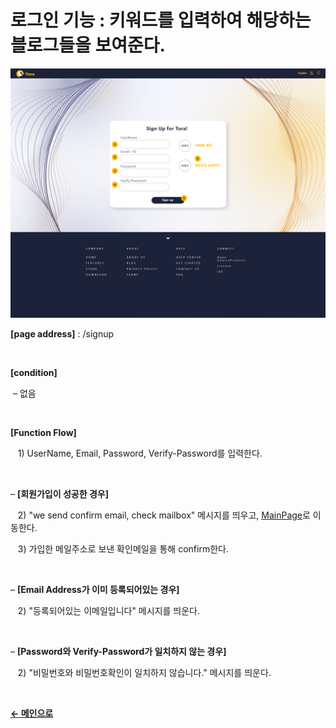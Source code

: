 # 로그인 기능 : 키워드를 입력하여 해당하는 블로그들을 보여준다. 

![blog](/docs/image/Signup.png)

**[page address]** : /signup

<br/>

**[condition]**

&nbsp;&ndash; 없음

<br/>

**[Function Flow]**

&nbsp;&nbsp;&nbsp;1\) UserName, Email, Password, Verify-Password를 입력한다.

<br/>

&ndash; **[회원가입이 성공한 경우]**

&nbsp;&nbsp;&nbsp;2\) "we send confirm email, check mailbox" 메시지를 띄우고, [MainPage](docs/Main.md)로 이동한다.

&nbsp;&nbsp;&nbsp;3\) 가입한 메일주소로 보낸 확인메일을 통해 confirm한다.

<br/>

&ndash; **[Email Address가 이미 등록되어있는 경우]**

&nbsp;&nbsp;&nbsp;2\) "등록되어있는 이메일입니다" 메시지를 띄운다.

<br/>

&ndash; **[Password와 Verify-Password가 일치하지 않는 경우]**

&nbsp;&nbsp;&nbsp;2\) "비밀번호와 비밀번호확인이 일치하지 않습니다." 메시지를 띄운다.

<br/>

[**← 메인으로**](/readme.md)